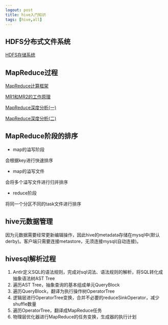 ```yaml
---
logout: post
title: hive入门知识
tags: [hive,all]
---
```


## HDFS分布式文件系统

[HDFS存储系统](https://www.cnblogs.com/liuzhongfeng/p/5387760.html)

## MapReduce过程

[MapReduce计算框架](https://www.cnblogs.com/liuzhongfeng/p/5405130.html)

[MR1和MR2的工作原理](https://www.cnblogs.com/liuzhongfeng/p/6753663.html)

[MapReduce深度分析(一)](https://www.cnblogs.com/liuzhongfeng/p/5417147.html)

[MapReduce深度分析(二)](https://www.cnblogs.com/liuzhongfeng/p/5417156.html)

## MapReduce阶段的排序

- map的溢写阶段

会根据key进行快速排序

- map的溢写文件

会将多个溢写文件进行归并排序

- reduce阶段

将同一个分区不同的task文件进行排序

## hive元数据管理

因为元数据需要经常更新编辑操作，因此hive的metadata存储在mysql中(默认derby)。客户端只需要连接metastore，无须连接mysql(自动连接)。

## hivesql解析过程

1. Antlr定义SQL的语法规则，完成对sql词法、语法规则的解析，将SQL转化成抽象语法树AST Tree
2. 遍历AST Tree，抽象查询的基本组成单元QueryBlock
3. 遍历QueryBlock，翻译为执行操作树OperatorTree
4. 逻辑层进行OperatorTree变换，合并不必要的reduceSinkOperator，减少shuffle数量
5. 遍历OperatorTree，翻译成MapReduce任务
6. 物理层优化器进行MapReduce的任务变换，生成器的执行计划